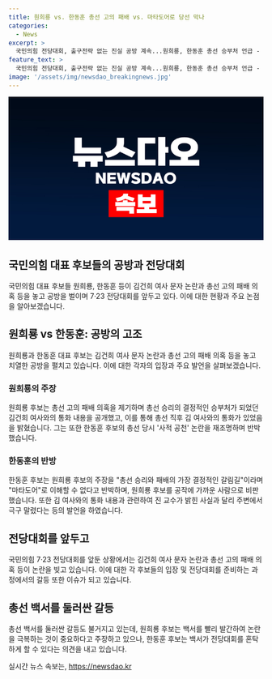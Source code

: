 ```yaml
---
title: 원희룡 vs. 한동훈 총선 고의 패배 vs. 마타도어로 당선 막나
categories:
  - News
excerpt: >
  국민의힘 전당대회, 출구전략 없는 진실 공방 계속...원희룡, 한동훈 총선 승부처 언급 - 10일 공천 논란 가열, 원희룡 후보 김건희 여사 사과로 승패 결정 주장. 진중권 교수 57분 통화 밝히며 논란 확대. 원후보 한동훈 총선 고의 패배 아닌지 의심 발언. 한 후보 다중인격 구태 정치 청산 주장, 9일 사천 논란 재조명. 충돌 계속되는 백서 논란도.
feature_text: >
  국민의힘 전당대회, 출구전략 없는 진실 공방 계속...원희룡, 한동훈 총선 승부처 언급 - 10일 공천 논란 가열, 원희룡 후보 김건희 여사 사과로 승패 결정 주장. 진중권 교수 57분 통화 밝히며 논란 확대. 원후보 한동훈 총선 고의 패배 아닌지 의심 발언. 한 후보 다중인격 구태 정치 청산 주장, 9일 사천 논란 재조명. 충돌 계속되는 백서 논란도.
image: '/assets/img/newsdao_breakingnews.jpg'
---
```


<p><img src="/assets/img/newsdao_breakingnews.jpg" alt="firstkoreanews 속보" /></p>

<h2 data-ke-size="size26">국민의힘 대표 후보들의 공방과 전당대회</h2>

<p data-ke-size="size16">국민의힘 대표 후보들 원희룡, 한동훈 등이 김건희 여사 문자 논란과 총선 고의 패배 의혹 등을 놓고 공방을 벌이며 7·23 전당대회를 앞두고 있다. 이에 대한 현황과 주요 논점을 알아보겠습니다.</p>

<h2 data-ke-size="size24">원희룡 vs 한동훈: 공방의 고조</h2>

<p data-ke-size="size16">원희룡과 한동훈 대표 후보는 김건희 여사 문자 논란과 총선 고의 패배 의혹 등을 놓고 치열한 공방을 펼치고 있습니다. 이에 대한 각자의 입장과 주요 발언을 살펴보겠습니다.</p>

<h3 data-ke-size="size20">원희룡의 주장</h3>

<p data-ke-size="size16">원희룡 후보는 총선 고의 패배 의혹을 제기하며 총선 승리의 결정적인 승부처가 되었던 김건희 여사와의 통화 내용을 공개했고, 이를 통해 총선 직후 김 여사와의 통화가 있었음을 밝혔습니다. 그는 또한 한동훈 후보의 총선 당시 '사적 공천' 논란을 재조명하며 반박했습니다.</p>

<h3 data-ke-size="size20">한동훈의 반방</h3>

<p data-ke-size="size16">한동훈 후보는 원희룡 후보의 주장을 "총선 승리와 패배의 가장 결정적인 갈림길"이라며 "마타도어"로 이해할 수 없다고 반박하며, 원희룡 후보를 공작에 가까운 사람으로 비판했습니다. 또한 김 여사와의 통화 내용과 관련하여 진 교수가 밝힌 사실과 달리 주변에서 극구 말렸다는 등의 발언을 하였습니다.</p>

<h2 data-ke-size="size24">전당대회를 앞두고</h2>

<p data-ke-size="size16">국민의힘 7·23 전당대회를 앞둔 상황에서는 김건희 여사 문자 논란과 총선 고의 패배 의혹 등이 논란을 빚고 있습니다. 이에 대한 각 후보들의 입장 및 전당대회를 준비하는 과정에서의 갈등 또한 이슈가 되고 있습니다.</p>

<h2 data-ke-size="size24">총선 백서를 둘러싼 갈등</h2>

<p data-ke-size="size16">총선 백서를 둘러싼 갈등도 불거지고 있는데, 원희룡 후보는 백서를 빨리 발간하여 논란을 극복하는 것이 중요하다고 주장하고 있으나, 한동훈 후보는 백서가 전당대회를 혼탁하게 할 수 있다는 의견을 내고 있습니다.</p>
실시간 뉴스 속보는, <a href="https://newsdao.kr" rel="dofollow">https://newsdao.kr</a>


